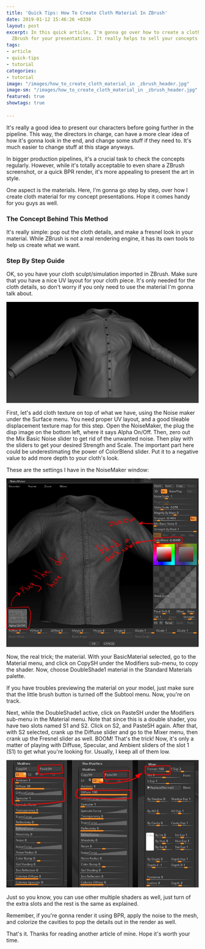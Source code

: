 ```yaml
---
title: 'Quick Tips: How To Create Cloth Material In ZBrush'
date: 2019-01-12 15:46:26 +0330
layout: post
excerpt: In this quick article, I'm gonna go over how to create a cloth material in
  ZBrush for your presentations. It really helps to sell your concepts to your directors.
tags:
- article
- quick-tips
- tutorial
categories:
- tutorial
image: "/images/how_to_create_cloth_material_in _zbrush_header.jpg"
image-sm: "/images/how_to_create_cloth_material_in _zbrush_header.jpg"
featured: true
showtags: true

---
```

It's really a good idea to present our characters before going further in the pipeline. This way, the directors in charge, can have a more clear idea of how it's gonna look in the end, and change some stuff if they need to. It's much easier to change stuff at this stage anyways.

In bigger production pipelines, it's a crucial task to check the concepts regularly. However, while it's totally acceptable to even share a ZBrush screenshot, or a quick BPR render, it's more appealing to present the art in style.

One aspect is the materials. Here, I'm gonna go step by step, over how I create cloth material for my concept presentations. Hope it comes handy for you guys as well.

### The Concept Behind This Method

It's really simple: pop out the cloth details, and make a fresnel look in your material. While ZBrush is not a real rendering engine, it has its own tools to help us create what we want.

### Step By Step Guide

OK, so you have your cloth sculpt/simulation imported in ZBrush. Make sure that you have a nice UV layout for your cloth piece. It's only needed for the cloth details, so don't worry if you only need to use the material I'm gonna talk about.

![](/images/01_base_cloth_sculpt_simulation.jpg)

First, let's add cloth texture on top of what we have, using the Noise maker under the Surface menu. You need proper UV layout, and a good tileable displacement texture map for this step. Open the NoiseMaker, the plug the disp image on the bottom left, where it says Alpha On/Off. Then, zero out the Mix Basic Noise slider to get rid of the unwanted noise. Then play with the sliders to get your desired Strength and Scale. The important part here could be underestimating the power of ColorBlend slider. Put it to a negative value to add more depth to your cloth's look.

These are the settings I have in the NoiseMaker window:

![](/images/02_noise_maker_settings.jpg)

Now, the real trick; the material. With your BasicMaterial selected, go to the Material menu, and click on CopySH under the Modifiers sub-menu, to copy the shader. Now, choose DoubleShade1 material in the Standard Materials palette.

If you have troubles previewing the material on your model, just make sure that the little brush button is turned off the Subtool menu. Now, you're on track.

Next, while the DoubleShade1 active, click on PasteSH under the Modifiers sub-menu in the Material menu. Note that since this is a double shader, you have two slots named S1 and S2. Click on S2, and PasteSH again. After that, with S2 selected, crank up the Diffuse slider and go to the Mixer menu, then crank up the Fresnel slider as well. BOOM! That's the trick! Now, it's only a matter of playing with Diffuse, Specular, and Ambient sliders of the slot 1 (S1) to get what you're looking for. Usually, I keep all of them low.

![](/images/03_double_shader_settings.jpg)

Just so you know, you can use other multiple shaders as well, just turn of the extra slots and the rest is the same as explained.

Remember, if you're gonna render it using BPR, apply the noise to the mesh, and colorize the cavities to pop the details out in the render as well.

That's it. Thanks for reading another article of mine. Hope it's worth your time.